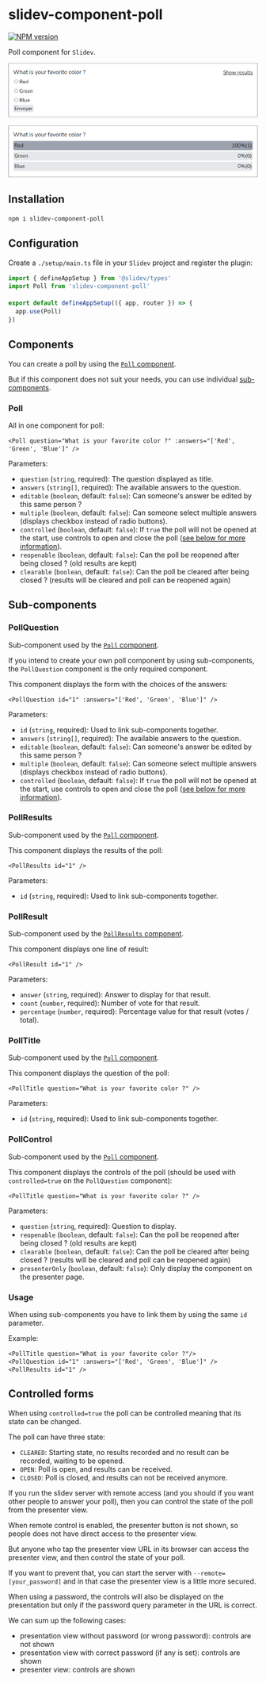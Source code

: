 # slidev-component-poll

[![NPM version](https://img.shields.io/npm/v/slidev-component-poll?color=3AB9D4&label=)](https://www.npmjs.com/package/slidev-component-poll)

Poll component for `Slidev`.

![Question](./images/question.png)

![Results](./images/results.png)

## Installation

```bash
npm i slidev-component-poll
```

## Configuration

Create a `./setup/main.ts` file in your `Slidev` project and register the plugin:
```js
import { defineAppSetup } from '@slidev/types'
import Poll from 'slidev-component-poll'

export default defineAppSetup(({ app, router }) => {
  app.use(Poll)
})
```

## Components

You can create a poll by using the [`Poll` component](#poll).

But if this component does not suit your needs, you can use individual [sub-components](#sub-components).

### Poll

All in one component for poll:
```vue
<Poll question="What is your favorite color ?" :answers="['Red', 'Green', 'Blue']" />
```

Parameters:

* `question` (`string`, required): The question displayed as title.
* `answers` (`string[]`, required): The available answers to the question.
* `editable` (`boolean`, default: `false`): Can someone's answer be edited by this same person ?
* `multiple` (`boolean`, default: `false`): Can someone select multiple answers (displays checkbox instead of radio buttons).
* `controlled` (`boolean`, default: `false`): If `true` the poll will not be opened at the start, use controls to open and close the poll ([see below for more information](#controlled-forms)).
* `reopenable` (`boolean`, default: `false`): Can the poll be reopened after being closed ? (old results are kept)
* `clearable` (`boolean`, default: `false`): Can the poll be cleared after being closed ? (results will be cleared and poll can be reopened again)

## Sub-components

### PollQuestion

Sub-component used by the [`Poll` component](#poll).

If you intend to create your own poll component by using sub-components, the `PollQuestion` component is the only required component.

This component displays the form with the choices of the answers:
```vue
<PollQuestion id="1" :answers="['Red', 'Green', 'Blue']" />
```

Parameters:
* `id` (`string`, required): Used to link sub-components together.
* `answers` (`string[]`, required): The available answers to the question.
* `editable` (`boolean`, default: `false`): Can someone's answer be edited by this same person ?
* `multiple` (`boolean`, default: `false`): Can someone select multiple answers (displays checkbox instead of radio buttons).
* `controlled` (`boolean`, default: `false`): If `true` the poll will not be opened at the start, use controls to open and close the poll ([see below for more information](#controlled-forms)).

### PollResults

Sub-component used by the [`Poll` component](#poll).

This component displays the results of the poll:
```vue
<PollResults id="1" />
```

Parameters:
* `id` (`string`, required): Used to link sub-components together.

### PollResult

Sub-component used by the [`PollResults` component](#pollresults).

This component displays one line of result:
```vue
<PollResult id="1" />
```

Parameters:
* `answer` (`string`, required): Answer to display for that result.
* `count` (`number`, required): Number of vote for that result.
* `percentage` (`number`, required): Percentage value for that result (votes / total).

### PollTitle

Sub-component used by the [`Poll` component](#poll).

This component displays the question of the poll:
```vue
<PollTitle question="What is your favorite color ?" />
```

Parameters:
* `id` (`string`, required): Used to link sub-components together.

### PollControl

Sub-component used by the [`Poll` component](#poll).

This component displays the controls of the poll (should be used with `controlled=true` on the `PollQuestion` component):
```vue
<PollTitle question="What is your favorite color ?" />
```

Parameters:
* `question` (`string`, required): Question to display.
* `reopenable` (`boolean`, default: `false`): Can the poll be reopened after being closed ? (old results are kept)
* `clearable` (`boolean`, default: `false`): Can the poll be cleared after being closed ? (results will be cleared and poll can be reopened again)
* `presenterOnly` (`boolean`, default: `false`): Only display the component on the presenter page.

### Usage

When using sub-components you have to link them by using the same `id` parameter.

Example:
```vue
<PollTitle question="What is your favorite color ?"/>
<PollQuestion id="1" :answers="['Red', 'Green', 'Blue']" />
<PollResults id="1" />
```

## Controlled forms

When using `controlled=true` the poll can be controlled meaning that its state can be changed.

The poll can have three state:
* `CLEARED`: Starting state, no results recorded and no result can be recorded, waiting to be opened.
* `OPEN`: Poll is open, and results can be received.
* `CLOSED`: Poll is closed, and results can not be received anymore.

If you run the slidev server with remote access (and you should if you want other people to answer your poll), then you can control the state of the poll from the presenter view.

When remote control is enabled, the presenter button is not shown, so people does not have direct access to the presenter view.

But anyone who tap the presenter view URL in its browser can access the presenter view, and then control the state of your poll.

If you want to prevent that, you can start the server with `--remote=[your_password]` and in that case the presenter view is a little more secured.

When using a password, the controls will also be displayed on the presentation but only if the password query parameter in the URL is correct.

We can sum up the following cases:

* presentation view without password (or wrong password): controls are not shown
* presentation view with correct password (if any is set): controls are shown
* presenter view: controls are shown
